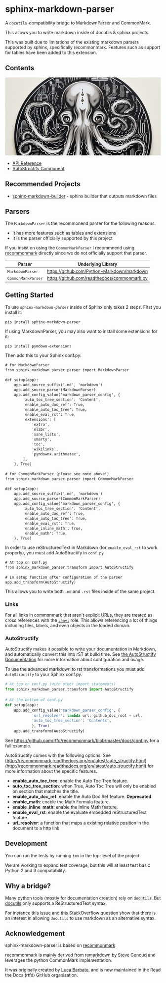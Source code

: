 # sphinx-markdown-parser

A `docutils`-compatibility bridge to MarkdownParser and CommonMark.

This allows you to write markdown inside of docutils & sphinx projects.

This was built due to limitations of the existing markdown parsers
supported by sphinx, specifically recommonmark. Features such as support
for tables have been added to this extension.

Contents
--------

![](assets/sphinx-markdown-parser.png)

* [API Reference](docs/api_ref.md)
* [AutoStructify Component](docs/auto_structify.md)

## Recommended Projects

* [sphinx-markdown-builder](https://github.com/codejamninja/sphinx-markdown-builder) - sphinx builder that outputs markdown files



## Parsers

The `MarkdownParser` is the recommonend parser for the following reasons.
* It has more features such as tables and extensions
* It is the parser officially supported by this project

If you insist on using the `CommonMarkParser` I recommnend using [recommonmark](https://github.com/readthedocs/recommonmark) directly since we do not officially support that parser.

| **Parser**         | **Underlying Library**                       |
| ------------------ | -------------------------------------------- |
| `MarkdownParser`   | https://github.com/Python-Markdown/markdown  |
| `CommonMarkParser` | https://github.com/readthedocs/commonmark.py |

## Getting Started

To use `sphinx-markdown-parser` inside of Sphinx only takes 2 steps.
First you install it:

```
pip install sphinx-markdown-parser
```

If using MarkdownParser, you may also want to install some extensions for it:

```
pip install pymdown-extensions
```

Then add this to your Sphinx conf.py:

```
# for MarkdownParser
from sphinx_markdown_parser.parser import MarkdownParser

def setup(app):
    app.add_source_suffix('.md', 'markdown')
    app.add_source_parser(MarkdownParser)
    app.add_config_value('markdown_parser_config', {
        'auto_toc_tree_section': 'Content',
        'enable_auto_doc_ref': True,
        'enable_auto_toc_tree': True,
        'enable_eval_rst': True,
        'extensions': [
            'extra',
            'nl2br',
            'sane_lists',
            'smarty',
            'toc',
            'wikilinks',
            'pymdownx.arithmatex',
        ],
    }, True)

# for CommonMarkParser (please see note above!)
from sphinx_markdown_parser.parser import CommonMarkParser

def setup(app):
    app.add_source_suffix('.md', 'markdown')
    app.add_source_parser(CommonMarkParser)
    app.add_config_value('markdown_parser_config', {
        'auto_toc_tree_section': 'Content',
        'enable_auto_doc_ref': True,
        'enable_auto_toc_tree': True,
        'enable_eval_rst': True,
        'enable_inline_math': True,
        'enable_math': True,
    }, True)
```
In order to use reStructuredText in Markdown (for `enable_eval_rst` to work properly), you must add AutoStructify in `conf.py`
```
# At top on conf.py
from sphinx_markdown_parser.transform import AutoStructify

# in setup function after configuration of the parser
app.add_transform(AutoStructify)
```

This allows you to write both `.md` and `.rst` files inside of the same project.

### Links

For all links in commonmark that aren't explicit URLs, they are treated as cross references with the [`:any:`](http://www.sphinx-doc.org/en/stable/markup/inline.html#role-any) role. This allows referencing a lot of things including files, labels, and even objects in the loaded domain.

### AutoStructify

AutoStructify makes it possible to write your documentation in Markdown, and automatically convert this
into rST at build time. See [the AutoStructify Documentation](http://recommonmark.readthedocs.org/en/latest/auto_structify.html)
for more information about configuration and usage.

To use the advanced markdown to rst transformations you must add `AutoStructify` to your Sphinx conf.py.

```python
# At top on conf.py (with other import statements)
from sphinx_markdown_parser.transform import AutoStructify

# At the bottom of conf.py
def setup(app):
    app.add_config_value('markdown_parser_config', {
            'url_resolver': lambda url: github_doc_root + url,
            'auto_toc_tree_section': 'Contents',
            }, True)
    app.add_transform(AutoStructify)
```

See https://github.com/rtfd/recommonmark/blob/master/docs/conf.py for a full example.

AutoStructify comes with the following options. See [http://recommonmark.readthedocs.org/en/latest/auto_structify.html](http://recommonmark.readthedocs.org/en/latest/auto_structify.html) for more information about the specific features.

* __enable_auto_toc_tree__: enable the Auto Toc Tree feature.
* __auto_toc_tree_section__: when True, Auto Toc Tree will only be enabled on section that matches the title.
* __enable_auto_doc_ref__: enable the Auto Doc Ref feature. **Deprecated**
* __enable_math__: enable the Math Formula feature.
* __enable_inline_math__: enable the Inline Math feature.
* __enable_eval_rst__: enable the evaluate embedded reStructuredText feature.
* __url_resolver__: a function that maps a existing relative position in the document to a http link

## Development

You can run the tests by running `tox` in the top-level of the project.

We are working to expand test coverage,
but this will at least test basic Python 2 and 3 compatability.

## Why a bridge?

Many python tools (mostly for documentation creation) rely on `docutils`.
But [docutils][dc] only supports a ReStructuredText syntax.

For instance [this issue][sphinx-issue] and [this StackOverflow
question][so-question] show that there is an interest in allowing `docutils`
to use markdown as an alternative syntax.

## Acknowledgement

sphinx-markdown-parser is based on [recommonmark][rcm].

recommonmark is mainly derived from [remarkdown][rmd] by Steve Genoud and
leverages the python CommonMark implementation.

It was originally created by [Luca Barbato][lu-zero],
and is now maintained in the Read the Docs (rtfd) GitHub organization.

[cm]: https://commonmark.org
[pcm]: https://github.com/rtfd/CommonMark-py
[rcm]: https://github.com/readthedocs/recommonmark
[rmd]: https://github.com/sgenoud/remarkdown
[prs]: https://github.com/pyga/parsley
[lu-zero]: https://github.com/lu-zero

[dc]: https://docutils.sourceforge.io/docs/ref/doctree.html
[sphinx-issue]: https://bitbucket.org/birkenfeld/sphinx/issue/825/markdown-capable-sphinx
[so-question]: https://stackoverflow.com/questions/2471804/using-sphinx-with-markdown-instead-of-rst
